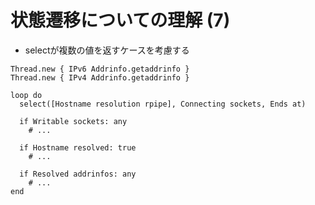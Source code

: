 # 状態遷移についての理解 (7)
- selectが複数の値を返すケースを考慮する

```
Thread.new { IPv6 Addrinfo.getaddrinfo }
Thread.new { IPv4 Addrinfo.getaddrinfo }

loop do
  select([Hostname resolution rpipe], Connecting sockets, Ends at)

  if Writable sockets: any
    # ...

  if Hostname resolved: true
    # ...

  if Resolved addrinfos: any
    # ...
end
```
